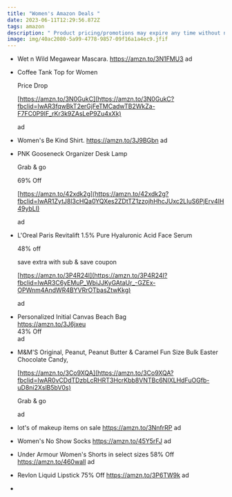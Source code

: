 ```yaml
---
title: "Women's Amazon Deals "
date: 2023-06-11T12:29:56.872Z
tags: amazon
description: " Product pricing/promotions may expire any time without notice."
image: img/40ac2080-5a99-4778-9857-09f16a1a4ec9.jfif
---
```

* Wet n Wild Megawear Mascara. https://amzn.to/3N1FMU3 ad
* <!--StartFragment-->

  Coffee Tank Top for Women

  Price Drop

  [https://amzn.to/3N0GukC](https://amzn.to/3N0GukC?fbclid=IwAR3fqwBkT2erGjFeTMCadwTB2WkZa-F7FC0P9IF_rKr3k9ZAsLeP9Zu4xXk)

  ad

  <!--EndFragment-->
* Women's Be Kind Shirt.  https://amzn.to/3J9BGbn ad 
* <!--StartFragment-->

  PNK Gooseneck Organizer Desk Lamp

  Grab & go

  69% Off

  [https://amzn.to/42xdk2g](https://amzn.to/42xdk2g?fbclid=IwAR1ZytJ8l3cHQa0YQXes2ZDtTZ1zzojhHhcJUxc2LIuS6PjErv4lH49ybLI)

  ad

  <!--EndFragment-->
* <!--StartFragment-->

  L'Oreal Paris Revitalift 1.5% Pure Hyaluronic Acid Face Serum

  48% off

  save extra with sub & save coupon

  [https://amzn.to/3P4R24I](https://amzn.to/3P4R24I?fbclid=IwAR3C6yEMuP_WbiJJKyGAtaUr_-GZEx-OPWnm4AndWR4BYVRrOTbasZtwKkg)

  ad

  <!--EndFragment-->
* <!--StartFragment-->

  Personalized Initial Canvas Beach Bag\
  <https://amzn.to/3J6jxeu>\
  43% Off\
  ad

  <!--EndFragment-->
* <!--StartFragment-->

  M&M'S Original, Peanut, Peanut Butter & Caramel Fun Size Bulk Easter Chocolate Candy,

  [https://amzn.to/3Co9XQA](https://amzn.to/3Co9XQA?fbclid=IwAR0vCDdTDzbLcRHRT3HcrKbb8VNTBc6NIXLHdFuOGfb-uD8ni2XslB5bV0s)

  Grab & go

  ad

  <!--EndFragment-->
* lot's of makeup items on sale https://amzn.to/3NnfrRP ad 
*  Women's No Show Socks https://amzn.to/45Y5rFJ ad 
*  Under Armour Women's Shorts in select sizes 58% Off https://amzn.to/460wall ad 
*  Revlon Liquid Lipstick 75% Off https://amzn.to/3P6TW9k ad 
*